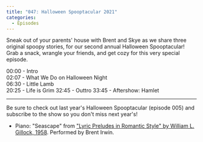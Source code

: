 ```yaml
---
title: "047: Halloween Spooptacular 2021"
categories:
  - Episodes
---
```


Sneak out of your parents' house with Brent and Skye as we share three original spoopy stories, for our second annual Halloween Spooptacular! Grab a snack, wrangle your friends, and get cozy for this very special episode. 

00:00 - Intro  
02:07 - What We Do on Halloween Night  
06:30 - Little Lamb  
20:25 - Life is Grim
32:45 - Outtro
33:45 - Aftershow: Hamlet

---

Be sure to check out last year's Halloween Spooptacular (episode 005) and subscribe to the show so you don't miss next year's!

* Piano: "Seascape" from ["Lyric Preludes in Romantic Style" by William L. Gillock, 1958](https://www.alfred.com/lyric-preludes-in-romantic-style/p/00-0649/). Performed by Brent Irwin.
